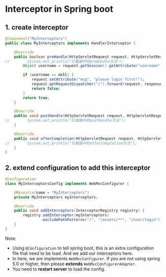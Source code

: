 # Interceptor in Spring boot

## 1. create interceptor

```java
@Component("MyInterceptors")
public class MyInterceptors implements HandlerInterceptor {

    @Override
    public boolean preHandle(HttpServletRequest request, HttpServletResponse response, Object handler) throws Exception {
//        System.out.println("拦截器中的preHandle方法");
        Object username = request.getSession().getAttribute("username");

        if (username == null) {
            request.setAttribute("msg", "please login first!");
            request.getRequestDispatcher("/").forward(request, response);
            return false;
        }
        return true;
    }

    @Override
    public void postHandle(HttpServletRequest request, HttpServletResponse response, Object handler, ModelAndView modelAndView) throws Exception {
//        System.out.println("拦截器中的postHandle方法");
    }

    @Override
    public void afterCompletion(HttpServletRequest request, HttpServletResponse response, Object handler, Exception ex) throws Exception {
//        System.out.println("拦截器中的afterCompletion方法");
    }
}
```

## 2. extend configuration to add this interceptor

```java
@Configuration
class MyInterceptorsConfig implements WebMvcConfigurer {

    @Resource(name = "MyInterceptors")
    private MyInterceptors myInterceptors;

    @Override
    public void addInterceptors(InterceptorRegistry registry) {
        registry.addInterceptor(myInterceptors)
                .excludePathPatterns("/", "/assets/**", "/user/login");
    }
}
```

Note:

-   Using `@Configuration` to tell spring boot, this is an extra configuration file that need to be load. And we add our interceptors here.
-   In here, we are implements `WebMvcConfigurer`. If you are not using spring 5.0 or higher, then please **extends** `WebMvcConfigurerAdapter`.
-   You need to **restart server** to load the config.
